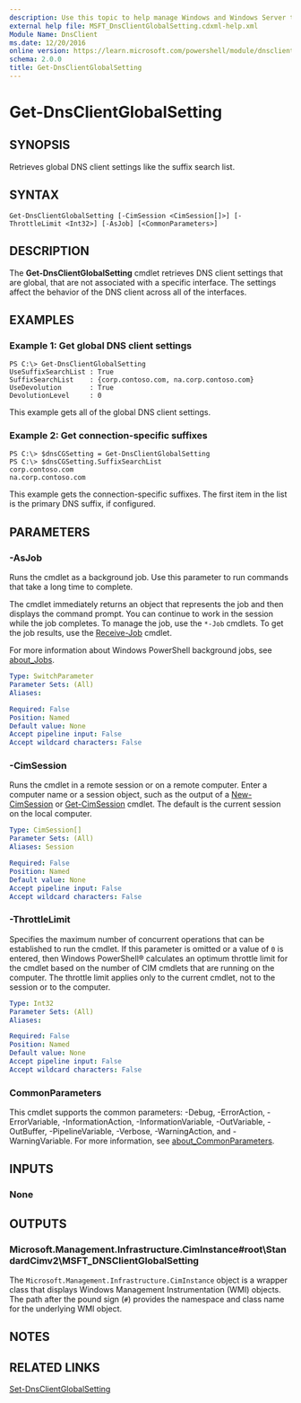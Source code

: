 ```yaml
---
description: Use this topic to help manage Windows and Windows Server technologies with Windows PowerShell.
external help file: MSFT_DnsClientGlobalSetting.cdxml-help.xml
Module Name: DnsClient
ms.date: 12/20/2016
online version: https://learn.microsoft.com/powershell/module/dnsclient/get-dnsclientglobalsetting?view=windowsserver2025-ps&wt.mc_id=ps-gethelp
schema: 2.0.0
title: Get-DnsClientGlobalSetting
---
```


# Get-DnsClientGlobalSetting

## SYNOPSIS
Retrieves global DNS client settings like the suffix search list.

## SYNTAX

```
Get-DnsClientGlobalSetting [-CimSession <CimSession[]>] [-ThrottleLimit <Int32>] [-AsJob] [<CommonParameters>]
```

## DESCRIPTION
The **Get-DnsClientGlobalSetting** cmdlet retrieves DNS client settings that are global, that are not associated with a specific interface.
The settings affect the behavior of the DNS client across all of the interfaces.

## EXAMPLES

### Example 1: Get global DNS client settings
```
PS C:\> Get-DnsClientGlobalSetting
UseSuffixSearchList : True
SuffixSearchList    : {corp.contoso.com, na.corp.contoso.com}
UseDevolution       : True
DevolutionLevel     : 0
```

This example gets all of the global DNS client settings.

### Example 2: Get connection-specific suffixes
```
PS C:\> $dnsCGSetting = Get-DnsClientGlobalSetting
PS C:\> $dnsCGSetting.SuffixSearchList
corp.contoso.com
na.corp.contoso.com
```

This example gets the connection-specific suffixes.
The first item in the list is the primary DNS suffix, if configured.

## PARAMETERS

### -AsJob
Runs the cmdlet as a background job. Use this parameter to run commands that take a long time to complete.

The cmdlet immediately returns an object that represents the job and then displays the command prompt.
You can continue to work in the session while the job completes.
To manage the job, use the `*-Job` cmdlets.
To get the job results, use the [Receive-Job](https://go.microsoft.com/fwlink/?LinkID=113372) cmdlet.

For more information about Windows PowerShell background jobs, see [about_Jobs](https://go.microsoft.com/fwlink/?LinkID=113251).

```yaml
Type: SwitchParameter
Parameter Sets: (All)
Aliases:

Required: False
Position: Named
Default value: None
Accept pipeline input: False
Accept wildcard characters: False
```

### -CimSession
Runs the cmdlet in a remote session or on a remote computer.
Enter a computer name or a session object, such as the output of a [New-CimSession](https://go.microsoft.com/fwlink/p/?LinkId=227967) or [Get-CimSession](https://go.microsoft.com/fwlink/p/?LinkId=227966) cmdlet.
The default is the current session on the local computer.

```yaml
Type: CimSession[]
Parameter Sets: (All)
Aliases: Session

Required: False
Position: Named
Default value: None
Accept pipeline input: False
Accept wildcard characters: False
```

### -ThrottleLimit
Specifies the maximum number of concurrent operations that can be established to run the cmdlet.
If this parameter is omitted or a value of `0` is entered, then Windows PowerShell® calculates an optimum throttle limit for the cmdlet based on the number of CIM cmdlets that are running on the computer.
The throttle limit applies only to the current cmdlet, not to the session or to the computer.

```yaml
Type: Int32
Parameter Sets: (All)
Aliases:

Required: False
Position: Named
Default value: None
Accept pipeline input: False
Accept wildcard characters: False
```

### CommonParameters
This cmdlet supports the common parameters: -Debug, -ErrorAction, -ErrorVariable, -InformationAction, -InformationVariable, -OutVariable, -OutBuffer, -PipelineVariable, -Verbose, -WarningAction, and -WarningVariable. For more information, see [about_CommonParameters](https://go.microsoft.com/fwlink/?LinkID=113216).

## INPUTS

### None

## OUTPUTS

### Microsoft.Management.Infrastructure.CimInstance#root\StandardCimv2\MSFT_DNSClientGlobalSetting
The `Microsoft.Management.Infrastructure.CimInstance` object is a wrapper class that displays Windows Management Instrumentation (WMI) objects.
The path after the pound sign (`#`) provides the namespace and class name for the underlying WMI object.

## NOTES

## RELATED LINKS

[Set-DnsClientGlobalSetting](./Set-DnsClientGlobalSetting.md)

